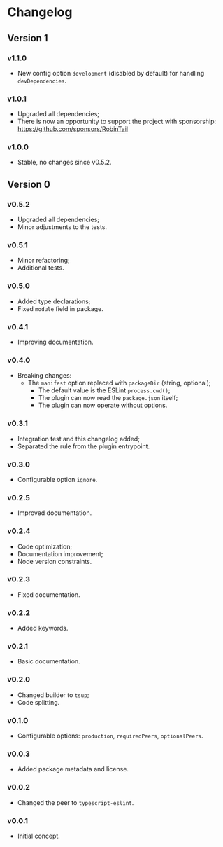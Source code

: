 # Changelog

## Version 1

### v1.1.0

- New config option `development` (disabled by default) for handling `devDependencies`.

### v1.0.1

- Upgraded all dependencies;
- There is now an opportunity to support the project with sponsorship: https://github.com/sponsors/RobinTail

### v1.0.0

- Stable, no changes since v0.5.2.

## Version 0

### v0.5.2

- Upgraded all dependencies;
- Minor adjustments to the tests.

### v0.5.1

- Minor refactoring;
- Additional tests.

### v0.5.0

- Added type declarations;
- Fixed `module` field in package.

### v0.4.1

- Improving documentation.

### v0.4.0

- Breaking changes:
  - The `manifest` option replaced with `packageDir` (string, optional);
    - The default value is the ESLint `process.cwd()`;
    - The plugin can now read the `package.json` itself;
    - The plugin can now operate without options.

### v0.3.1

- Integration test and this changelog added;
- Separated the rule from the plugin entrypoint.

### v0.3.0

- Configurable option `ignore`.

### v0.2.5

- Improved documentation.

### v0.2.4

- Code optimization;
- Documentation improvement;
- Node version constraints.

### v0.2.3

- Fixed documentation.

### v0.2.2

- Added keywords.

### v0.2.1

- Basic documentation.

### v0.2.0

- Changed builder to `tsup`;
- Code splitting.

### v0.1.0

- Configurable options: `production`, `requiredPeers`, `optionalPeers`.

### v0.0.3

- Added package metadata and license.

### v0.0.2

- Changed the peer to `typescript-eslint`.

### v0.0.1

- Initial concept.
